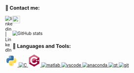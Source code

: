 
### 📩 Contact me:
[<img align="left" alt="linkedin | LinkedIn" width="24px" src="https://raw.githubusercontent.com/peterthehan/peterthehan/master/assets/linkedin.svg" />](https://www.linkedin.com/in/semihsevik/)
[<img align="left" height="24" width="24" src="https://img.icons8.com/fluency/30/000000/gmail-new.png" />](mailto:semihsevik7@gmail.com)
<br>
<br>

![GitHub stats](https://github-readme-stats.vercel.app/api?username=semihsevik&show_icons=true)

### 🔧 Languages and Tools:

<a href="https://www.python.org" target="_blank" rel="noreferrer"> <img src="https://raw.githubusercontent.com/devicons/devicon/master/icons/python/python-original.svg" alt="python" width="40" height="40"/> </a> 
<a href="https://www.programiz.com/c-programming" rel="noreferrer"> <img src="https://img.icons8.com/color/100/000000/c-programming.png" alt="C" width="40" height="40"/> </a> 
<a href="https://www.w3schools.com/cpp/" target="_blank" rel="noreferrer"> <img src="https://raw.githubusercontent.com/devicons/devicon/master/icons/cplusplus/cplusplus-original.svg" alt="cplusplus" width="40" height="40"/> </a> 
<a href="https://www.mathworks.com/" target="_blank" rel="noreferrer"> <img src="https://upload.wikimedia.org/wikipedia/commons/2/21/Matlab_Logo.png" alt="matlab" width="40" height="40"/> </a> 
<a href="https://code.visualstudio.com/"> <img src="https://img.icons8.com/color/30/000000/visual-studio-code-2019.png" alt="vscode" width="40" height="40"/> </a> 
<a href="https://www.anaconda.com/"> <img src="https://img.icons8.com/fluency/30/000000/anaconda--v2.png" alt="anaconda" width="40" height="40"/> </a> 
<a href="https://www.qt.io/qt-for-python"> <img src="https://upload.wikimedia.org/wikipedia/commons/thumb/f/fc/Qt_logo_2013.svg/1200px-Qt_logo_2013.svg.png" alt="qt" width="37" height="37"/> </a> 
<a href="https://git-scm.com/" target="_blank" rel="noreferrer"> <img src="https://img.icons8.com/color/48/000000/git.png" alt="git" width="40" height="40"/> </a>
